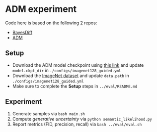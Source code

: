 # ADM experiment
Code here is based on the following 2 repos:
- [BayesDiff](https://github.com/karrykkk/BayesDiff)
- [ADM](https://github.com/openai/guided-diffusion)

## Setup
- Download the ADM model checkpoint using [this link](https://openaipublic.blob.core.windows.net/diffusion/jul-2021/128x128_diffusion.pt) and update `model.ckpt_dir` in `./configs/imagenet128_guided.yml`
- Download the [ImageNet dataset](https://www.image-net.org/) and update `data.path` in `./configs/imagenet128_guided.yml`
- Make sure to complete the **Setup** steps in `../eval/README.md` 

## Experiment
1. Generate samples via `bash main.sh`
2. Compute *generative uncertainty* via `python semantic_likelihood.py`
3. Report metrics (FID, precision, recall) via `bash ../eval/eval.sh`


